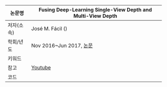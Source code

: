 |논문명|Fusing Deep-Learning Single-View Depth and Multi-View Depth|
|-|-|
|저자(소속)| José M. Fácil ()|
|학회/년도| Nov 2016~Jun 2017, [논문](https://arxiv.org/abs/1611.07245)|
|키워드|  |
|참고| [Youtube](https://www.youtube.com/watch?v=ipc5HukTb4k)|
|코드||


